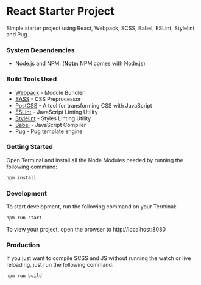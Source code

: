 # React Starter Project

Simple starter project using React, Webpack, SCSS, Babel, ESLint, Stylelint and Pug.

### System Dependencies
* [Node.js](https://nodejs.org/en/) and NPM. (**Note:** NPM comes with Node.js)

### Build Tools Used
* [Webpack](https://webpack.js.org/) - Module Bundler
* [SASS](https://sass-lang.com/) - CSS Preprocessor
* [PostCSS](https://postcss.org/) - A tool for transforming CSS with JavaScript
* [ESLint](https://eslint.org/) - JavaScript Linting Utility
* [Stylelint](https://stylelint.io/) - Styles Linting Utility
* [Babel](https://babeljs.io/) - JavaScript Compiler
* [Pug](https://pugjs.org/api/getting-started.html) - Pug template engine


### Getting Started
Open Terminal and install all the Node Modules needed by running the following command:

```bash
npm install
```

### Development

To start development, run the following command on your Terminal:

```bash
npm run start
```

To view your project, open the browser to http://localhost:8080

### Production

If you just want to compile SCSS and JS without running the watch or live reloading, just run the following command:

```bash
npm run build
```